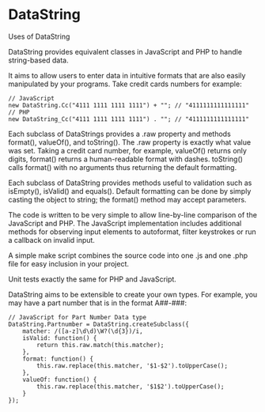 # DataString

Uses of DataString

DataString provides equivalent classes in JavaScript and PHP to handle string-based data.

It aims to allow users to enter data in intuitive formats that are also easily manipulated by your programs. Take credit cards numbers for example:

	// JavaScript
	new DataString.Cc("4111 1111 1111 1111") + ""; // "4111111111111111"
	// PHP
	new DataString_Cc("4111 1111 1111 1111") . ""; // "4111111111111111"


Each subclass of DataStrings provides a .raw property and methods format(), valueOf(), and toString(). 
The .raw property is exactly what value was set. Taking a credit card number, for example, valueOf() 
returns only digits, format() returns a human-readable format with dashes. toString() calls format() with
no arguments thus returning the default formatting.

Each subclass of DataString provides methods useful to validation such as isEmpty(), isValid() and equals(). Default formatting can be done by simply casting the object to string; the format() method may accept parameters.

The code is written to be very simple to allow line-by-line comparison of the JavaScript and PHP. The JavaScript implementation includes additional methods for observing input elements to autoformat, filter keystrokes or run a callback on invalid input.

A simple make script combines the source code into one .js and one .php file for easy inclusion in your project.

Unit tests exactly the same for PHP and JavaScript.

DataString aims to be extensible to create your own types. For example, you may have a part number that is in the format A##-###:

	// JavaScript for Part Number Data type
	DataString.Partnumber = DataString.createSubclass({
		matcher: /([a-z]\d\d)\W?(\d{3})/i,
		isValid: function() {
			return this.raw.match(this.matcher);
		},
		format: function() {
			this.raw.replace(this.matcher, '$1-$2').toUpperCase();
		},
		valueOf: function() {
			this.raw.replace(this.matcher, '$1$2').toUpperCase();
		}
	});
